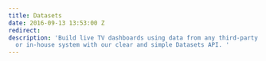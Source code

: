 ```yaml
---
title: Datasets
date: 2016-09-13 13:53:00 Z
redirect: 
description: 'Build live TV dashboards using data from any third-party tool, database
  or in-house system with our clear and simple Datasets API. '
---
```


